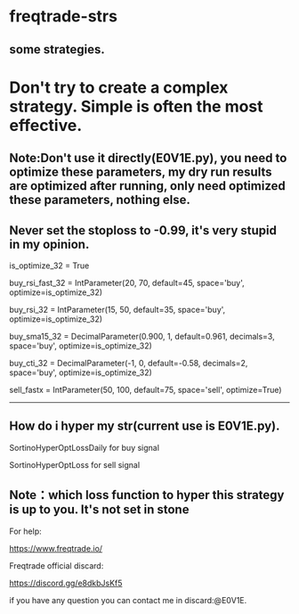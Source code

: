 # freqtrade-strs
## some strategies.

# Don't try to create a complex strategy. Simple is often the most effective.

## Note:Don't use it directly(E0V1E.py), you need to optimize these parameters, my dry run results are optimized after running, only need optimized these parameters, nothing else.
## Never set the stoploss to -0.99, it's very stupid in my opinion.

is_optimize_32 = True

buy_rsi_fast_32 = IntParameter(20, 70, default=45, space='buy', optimize=is_optimize_32)

buy_rsi_32 = IntParameter(15, 50, default=35, space='buy', optimize=is_optimize_32)

buy_sma15_32 = DecimalParameter(0.900, 1, default=0.961, decimals=3, space='buy', optimize=is_optimize_32)

buy_cti_32 = DecimalParameter(-1, 0, default=-0.58, decimals=2, space='buy', optimize=is_optimize_32)

sell_fastx = IntParameter(50, 100, default=75, space='sell', optimize=True)

----------------------------------------------------------------------------------------------------------------------------------------------------------------------------
## How do i hyper my str(current use is E0V1E.py).

SortinoHyperOptLossDaily for buy signal

SortinoHyperOptLoss for sell signal

## Note：which loss function to hyper this strategy is up to you. It's not set in stone

For help:

https://www.freqtrade.io/

Freqtrade official discard:

https://discord.gg/e8dkbJsKf5

if you have any question you can contact me in discard:@E0V1E.

